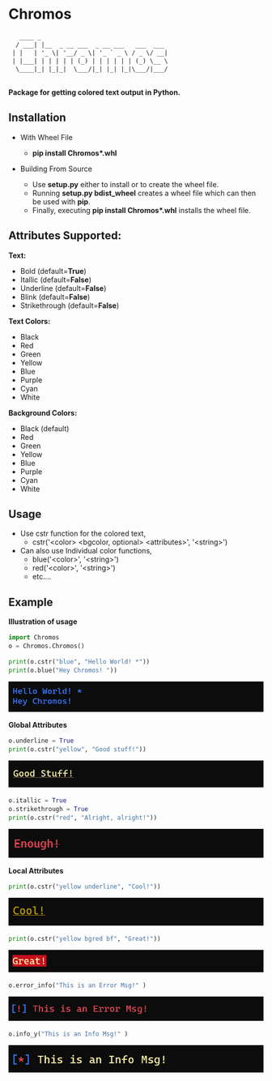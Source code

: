 # Chromos

```
   ____ _                                   
  / ___| |__  _ __ ___  _ __ ___   ___  ___ 
 | |   | '_ \| '__/ _ \| '_ ` _ \ / _ \/ __|
 | |___| | | | | | (_) | | | | | | (_) \__ \
  \____|_| |_|_|  \___/|_| |_| |_|\___/|___/
                                            
```

**Package for getting colored text output in Python.**

## Installation

 * With Wheel File
   * **pip install Chromos\*.whl**
 
 * Building From Source
   * Use **setup.py** either to install or to create the wheel file. 
   * Running **setup.py bdist_wheel** creates a wheel file which can then be used with **pip**.
   * Finally, executing **pip install Chromos\*.whl** installs the wheel file.


## Attributes Supported:

 **Text:**
   * Bold (default=**True**)
   * Itallic (default=**False**)
   * Underline (default=**False**)
   * Blink (default=**False**)
   * Strikethrough (default=**False**)
   
 **Text Colors:**
   * Black
   * Red
   * Green
   * Yellow
   * Blue
   * Purple
   * Cyan
   * White

 **Background Colors:**
   * Black  (default)
   * Red
   * Green
   * Yellow
   * Blue
   * Purple
   * Cyan
   * White

## Usage
* Use cstr function for the colored text,
  * cstr('\<color> \<bgcolor, optional>  \<attributes>', '\<string>')
* Can also use Individual color functions,
  * blue('\<color>', '\<string>')
  * red('\<color>', '\<string>')
  * etc....

## Example

**Illustration of usage**

```python
import Chromos
o = Chromos.Chromos()
```
```python
print(o.cstr("blue", "Hello World! *"))
print(o.blue("Hey Chromos! "))
```

![Alt text](Imgs/chromos_hey.png)

**Global Attributes**
```python
o.underline = True
print(o.cstr("yellow", "Good stuff!"))
```
![Alt text](Imgs/chromos_good_stuff.png)

```python
o.itallic = True
o.strikethrough = True
print(o.cstr("red", "Alright, alright!"))
```
![Alt text](Imgs/chromos_enough.png)

**Local Attributes**
```python
print(o.cstr("yellow underline", "Cool!"))
```
![Alt text](Imgs/chromos_cool.png)

```python
print(o.cstr("yellow bgred bf", "Great!"))
```

![Alt text](Imgs/chromos_great.png)

```python
o.error_info("This is an Error Msg!" )
```

![Alt text](Imgs/chromos_error.png)

```python
o.info_y("This is an Info Msg!" )
```
![Alt text](Imgs/chromos_info.png)

